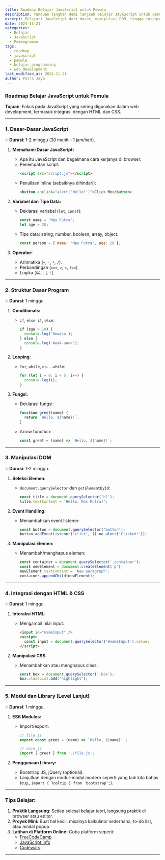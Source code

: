 ```yaml
---
title: Roadmap Belajar JavaScript untuk Pemula
description: Panduan langkah demi langkah belajar JavaScript untuk pemula, mulai dari dasar hingga penggunaan modul modern dalam pengembangan web.
excerpt: Pelajari JavaScript dari dasar, manipulasi DOM, hingga integrasi dengan HTML & CSS, lengkap dengan tips dan proyek mini untuk pemula.
date: 2024-11-21
categories:
  - Belajar
  - JavaScript
  - Pemrograman
tags:
  - roadmap
  - javascript
  - pemula
  - belajar_programming
  - web_development
last_modified_at: 2024-11-21
author: Putra Jaya
---
```

### **Roadmap Belajar JavaScript untuk Pemula**  
**Tujuan**: Fokus pada JavaScript yang sering digunakan dalam web development, termasuk integrasi dengan HTML dan CSS.  

---

### **1. Dasar-Dasar JavaScript**
💡 **Durasi**: 1-2 minggu (30 menit - 1 jam/hari).  

1. **Memahami Dasar JavaScript:**
   - Apa itu JavaScript dan bagaimana cara kerjanya di browser.
   - Penempatan script:
     ```html
     <script src="script.js"></script>
     ```
   - Penulisan inline (sebaiknya dihindari):
     ```html
     <button onclick="alert('Hello!')">Click Me</button>
     ```

2. **Variabel dan Tipe Data:**
   - Deklarasi variabel (`let`, `const`):
     ```javascript
     const name = 'Mas Putra';
     let age = 20;
     ```
   - Tipe data: string, number, boolean, array, object.
     ```javascript
     const person = { name: 'Mas Putra', age: 20 };
     ```

3. **Operator:**
   - Aritmatika (`+`, `-`, `*`, `/`).
   - Perbandingan (`===`, `>`, `<`, `!==`).
   - Logika (`&&`, `||`, `!`).

---

### **2. Struktur Dasar Program**
💡 **Durasi**: 1 minggu.

1. **Conditionals:**
   - `if`, `else if`, `else`:
     ```javascript
     if (age > 18) {
       console.log('Dewasa');
     } else {
       console.log('Anak-anak');
     }
     ```

2. **Looping:**
   - `for`, `while`, `do...while`:
     ```javascript
     for (let i = 0; i < 5; i++) {
       console.log(i);
     }
     ```

3. **Fungsi:**
   - Deklarasi fungsi:
     ```javascript
     function greet(name) {
       return `Hello, ${name}!`;
     }
     ```
   - Arrow function:
     ```javascript
     const greet = (name) => `Hello, ${name}!`;
     ```

---

### **3. Manipulasi DOM**
💡 **Durasi**: 1-2 minggu.

1. **Seleksi Elemen:**
   - `document.querySelector` dan `getElementById`:
     ```javascript
     const title = document.querySelector('h1');
     title.textContent = 'Hello, Mas Putra!';
     ```

2. **Event Handling:**
   - Menambahkan event listener:
     ```javascript
     const button = document.querySelector('button');
     button.addEventListener('click', () => alert('Clicked!'));
     ```

3. **Manipulasi Elemen:**
   - Menambah/menghapus elemen:
     ```javascript
     const container = document.querySelector('.container');
     const newElement = document.createElement('p');
     newElement.textContent = 'New paragraph';
     container.appendChild(newElement);
     ```

---

### **4. Integrasi dengan HTML & CSS**
💡 **Durasi**: 1 minggu.

1. **Interaksi HTML:**
   - Mengambil nilai input:
     ```html
     <input id="nameInput" />
     <script>
       const input = document.querySelector('#nameInput').value;
     </script>
     ```

2. **Manipulasi CSS:**
   - Menambahkan atau menghapus class:
     ```javascript
     const box = document.querySelector('.box');
     box.classList.add('highlight');
     ```

---

### **5. Modul dan Library (Level Lanjut)**
💡 **Durasi**: 1 minggu.

1. **ES6 Modules:**
   - Import/export:
     ```javascript
     // file.js
     export const greet = (name) => `Hello, ${name}!`;

     // main.js
     import { greet } from './file.js';
     ```

2. **Penggunaan Library:**
   - Bootstrap JS, jQuery (optional).
   - Lanjutkan dengan modul-modul modern seperti yang tadi kita bahas (e.g., `import { Tooltip } from 'bootstrap';`).

---

### **Tips Belajar**:
1. **Praktik Langsung:** Setiap selesai belajar teori, langsung praktik di browser atau editor.
2. **Proyek Mini:** Buat hal kecil, misalnya kalkulator sederhana, to-do list, atau modal popup.
3. **Latihan di Platform Online:** Coba platform seperti:
   - [FreeCodeCamp](https://www.freecodecamp.org/)
   - [JavaScript.info](https://javascript.info/)
   - [Codewars](https://www.codewars.com/)

---
